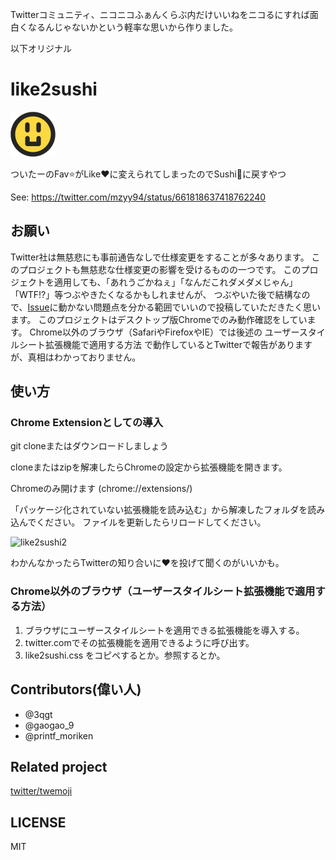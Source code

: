 Twitterコミュニティ、ニコニコふぁんくらぶ内だけいいねをニコるにすれば面白くなるんじゃないかという軽率な思いから作りました。


以下オリジナル

# like2sushi
![icon](icon.png)

ついたーのFav:star:がLike:heart:に変えられてしまったのでSushi:sushi:に戻すやつ

See: https://twitter.com/mzyy94/status/661818637418762240

## お願い
Twitter社は無慈悲にも事前通告なしで仕様変更をすることが多々あります。
このプロジェクトも無慈悲な仕様変更の影響を受けるものの一つです。
このプロジェクトを適用しても、「あれうごかねぇ」「なんだこれダメダメじゃん」「WTF!?」等つぶやきたくなるかもしれませんが、
つぶやいた後で結構なので、[Issue](https://github.com/mzyy94/like2sushi/issues)に動かない問題点を分かる範囲でいいので投稿していただきたく思います。
このプロジェクトはデスクトップ版Chromeでのみ動作確認をしています。
Chrome以外のブラウザ（SafariやFirefoxやIE）では後述の ユーザースタイルシート拡張機能で適用する方法 で動作しているとTwitterで報告がありますが、真相はわかっておりません。

## 使い方

### Chrome Extensionとしての導入

git cloneまたはダウンロードしましょう

cloneまたはzipを解凍したらChromeの設定から拡張機能を開きます。

Chromeのみ開けます (chrome://extensions/) 

「パッケージ化されていない拡張機能を読み込む」から解凍したフォルダを読み込んでください。
ファイルを更新したらリロードしてください。

![like2sushi2](https://i.gyazo.com/a65e6ed679cba69b8e15e1344a27b03e.png "like2sushi2")

わかんなかったらTwitterの知り合いに:heart:を投げて聞くのがいいかも。

### Chrome以外のブラウザ（ユーザースタイルシート拡張機能で適用する方法）

1. ブラウザにユーザースタイルシートを適用できる拡張機能を導入する。
2. twitter.comでその拡張機能を適用できるように呼び出す。
3. like2sushi.css をコピペするとか。参照するとか。

## Contributors(偉い人)

- @3qgt
- @gaogao_9
- @printf_moriken


## Related project

[twitter/twemoji](https://github.com/twitter/twemoji)

## LICENSE

MIT
